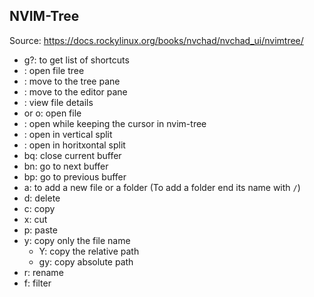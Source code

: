 ## NVIM-Tree
Source: https://docs.rockylinux.org/books/nvchad/nvchad_ui/nvimtree/
- g?: to get list of shortcuts
- <C-n>: open file tree
- <C-h>: move to the tree pane
- <C-l>: move to the editor pane
- <C-k>: view file details
- <CR> or o: open file
- <TAB>: open while keeping the cursor in nvim-tree
- <C-v>: open in vertical split
- <C-x>: open in horitxontal split
- <leader>bq: close current buffer
- <leader>bn: go to next buffer
- <leader>bp: go to previous buffer
- a: to add a new file or a folder (To add a folder end its name with `/`)
- d: delete
- c: copy
- x: cut
- p: paste
- y: copy only the file name
    - Y: copy the relative path
    - gy: copy absolute path
- r: rename
- f: filter
